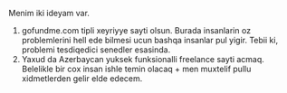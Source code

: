 Menim iki ideyam var.
1) gofundme.com tipli xeyriyye sayti olsun. Burada insanlarin oz problemlerini hell ede bilmesi ucun bashqa insanlar pul yigir. Tebii ki,
problemi tesdiqedici senedler esasinda.
2) Yaxud da Azerbaycan yuksek funksionalli freelance sayti acmaq. Belelikle bir cox insan ishle temin olacaq + men muxtelif pullu xidmetlerden gelir elde edecem.
